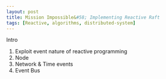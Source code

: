 ```yaml
---
layout: post
title: Mission Impossible&#58; Implementing Reactive Raft
tags: [Reactive, algorithms, distributed-system]
---
```


Intro

1. Exploit event nature of reactive programming
2. Node
3. Network & Time events
4. Event Bus
